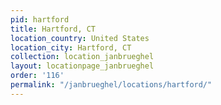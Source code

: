 ```yaml
---
pid: hartford
title: Hartford, CT
location_country: United States
location_city: Hartford, CT
collection: location_janbrueghel
layout: locationpage_janbrueghel
order: '116'
permalink: "/janbrueghel/locations/hartford/"
---
```

